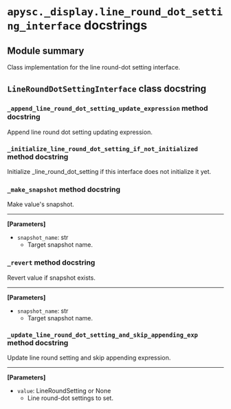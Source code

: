 # `apysc._display.line_round_dot_setting_interface` docstrings

## Module summary

Class implementation for the line round-dot setting interface.

## `LineRoundDotSettingInterface` class docstring

### `_append_line_round_dot_setting_update_expression` method docstring

Append line round dot setting updating expression.

### `_initialize_line_round_dot_setting_if_not_initialized` method docstring

Initialize _line_round_dot_setting if this interface does not initialize it yet.

### `_make_snapshot` method docstring

Make value's snapshot.<hr>

**[Parameters]**

- `snapshot_name`: str
  - Target snapshot name.

### `_revert` method docstring

Revert value if snapshot exists.<hr>

**[Parameters]**

- `snapshot_name`: str
  - Target snapshot name.

### `_update_line_round_dot_setting_and_skip_appending_exp` method docstring

Update line round setting and skip appending expression.<hr>

**[Parameters]**

- `value`: LineRoundSetting or None
  - Line round-dot settings to set.